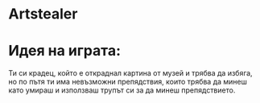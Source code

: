 # Artstealer

# Идея на играта:
Ти си крадец, който е откраднал картина от музей и трябва да избяга, но по пътя ти има невъзможни препядствия, които трябва да минеш като умираш и използваш трупът си за да минеш препядствието. 
